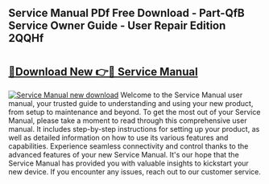 ## Service Manual PDf Free Download - Part-QfB Service Owner Guide - User Repair Edition 2QQHf

# <h2><a href="http://bc21446.oget.top/?id=Service+Manual">🔗Download New 👉🔴 Service Manual</a></h2>

[![Service Manual new download](https://i.imgur.com/5g1atiW.png)](http://bc21446.oget.top/?id=Service+Manual)
Welcome to the Service Manual user manual, your trusted guide to understanding and using your new product, from setup to maintenance and beyond. To get the most out of your Service Manual, please take a moment to read through this comprehensive user manual. It includes step-by-step instructions for setting up your product, as well as detailed information on how to use its various features and capabilities. Experience seamless connectivity and control thanks to the advanced features of your new Service Manual. It's our hope that the Service Manual has provided you with valuable insights to kickstart your new device. If you encounter any issues, reach out to our customer service.
